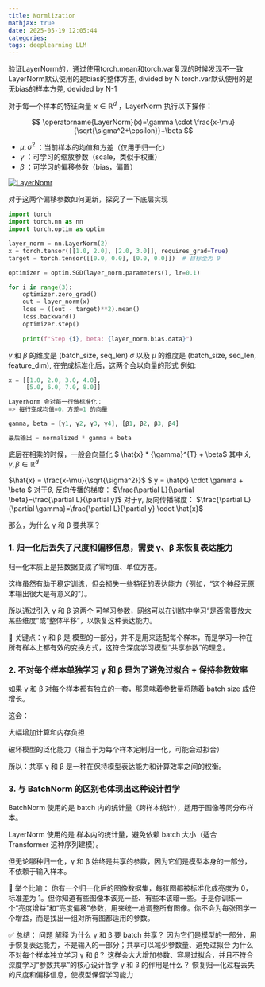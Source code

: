 ```yaml
---
title: Normlization
mathjax: true
date: 2025-05-19 12:05:44
categories:
tags: deeplearning LLM
---
```


验证LayerNorm的，通过使用torch.mean和torch.var复现的时候发现不一致
LayerNorm默认使用的是bias的整体方差, divided by N
torch.var默认使用的是无bias的样本方差, devided by N-1


对于每一个样本的特征向量 $x \in \mathbb{R}^d$ ，LayerNorm 执行以下操作：

$$
\operatorname{LayerNorm}(x)=\gamma \cdot \frac{x-\mu}{\sqrt{\sigma^2+\epsilon}}+\beta
$$

- $\mu, \sigma^2$ ：当前样本的均值和方差（仅用于归一化）
- $\gamma$ ：可学习的缩放参数（scale，类似于权重）
- $\beta$ ：可学习的偏移参数（bias，偏置）
  
[![LayerNomr](https://docs.pytorch.org/docs/stable/_images/layer_norm.jpg)](https://docs.pytorch.org/docs/stable/generated/torch.nn.LayerNorm.html)

<!-- more -->

对于这两个偏移参数如何更新，探究了一下底层实现
```python
import torch
import torch.nn as nn
import torch.optim as optim

layer_norm = nn.LayerNorm(2)
x = torch.tensor([[1.0, 2.0], [2.0, 3.0]], requires_grad=True)
target = torch.tensor([[0.0, 0.0], [0.0, 0.0]])  # 目标全为 0

optimizer = optim.SGD(layer_norm.parameters(), lr=0.1)

for i in range(3):
    optimizer.zero_grad()
    out = layer_norm(x)
    loss = ((out - target)**2).mean()
    loss.backward()
    optimizer.step()
    
    print(f"Step {i}, beta: {layer_norm.bias.data}")

```

$\gamma$ 和 $\beta$ 的维度是 (batch_size, seq_len)
$\sigma$ 以及 $\mu$ 的维度是 (batch_size, seq_len, feature_dim), 在完成标准化后，这两个会以向量的形式
例如:
```python
x = [[1.0, 2.0, 3.0, 4.0],
     [5.0, 6.0, 7.0, 8.0]]

LayerNorm 会对每一行做标准化：
=> 每行变成均值=0，方差=1 的向量

gamma, beta = [γ1, γ2, γ3, γ4], [β1, β2, β3, β4]

最后输出 = normalized * gamma + beta
```
底层在相乘的时候，一般会向量化
$ \hat{x} * {\gamma}^{T} + \beta$
其中 $\hat{x} ,\gamma, \beta \in \mathbb{R}^d$

$\hat{x} = \frac{x-\mu}{\sqrt{\sigma^2}}$
$ y = \hat{x} \cdot \gamma + \beta $
对于$\beta$, 反向传播的梯度： $\frac{\partial L}{\partial \beta}=\frac{\partial L}{\partial y}$
对于$\gamma$, 反向传播梯度： $\frac{\partial L}{\partial \gamma}=\frac{\partial L}{\partial y} \cdot \hat{x}$

那么，为什么 γ 和 β 要共享？
### 1. 归一化后丢失了尺度和偏移信息，需要 γ、β 来恢复表达能力
归一化本质上是把数据变成了零均值、单位方差。

这样虽然有助于稳定训练，但会损失一些特征的表达能力（例如，“这个神经元原本输出很大是有意义的”）。

所以通过引入 γ 和 β 这两个 可学习参数，网络可以在训练中学习“是否需要放大某些维度”或“整体平移”，以恢复这种表达能力。

🎯 关键点：γ 和 β 是 模型的一部分，并不是用来适配每个样本，而是学习一种在所有样本上都有效的变换方式，这符合深度学习模型“共享参数”的理念。
### 2. 不对每个样本单独学习 γ 和 β 是为了避免过拟合 + 保持参数效率
如果 γ 和 β 对每个样本都有独立的一套，那意味着参数量将随着 batch size 成倍增长。

这会：

大幅增加计算和内存负担

破坏模型的泛化能力（相当于为每个样本定制归一化，可能会过拟合）

所以：共享 γ 和 β 是一种在保持模型表达能力和计算效率之间的权衡。

### 3. 与 BatchNorm 的区别也体现出这种设计哲学
BatchNorm 使用的是 batch 内的统计量（跨样本统计），适用于图像等同分布样本。

LayerNorm 使用的是 样本内的统计量，避免依赖 batch 大小（适合 Transformer 这种序列建模）。

但无论哪种归一化，γ 和 β 始终是共享的参数，因为它们是模型本身的一部分，不依赖于输入样本。

🧪 举个比喻：
你有一个归一化后的图像数据集，每张图都被标准化成亮度为 0，标准差为 1。但你知道有些图像本该亮一些、有些本该暗一些。于是你训练一个“亮度增益”和“亮度偏移”参数，用来统一地调整所有图像。你不会为每张图学一个增益，而是找出一组对所有图都适用的参数。

✅ 总结：
问题	解释
为什么 γ 和 β 要 batch 共享？	因为它们是模型的一部分，用于恢复表达能力，不是输入的一部分；共享可以减少参数量、避免过拟合
为什么不对每个样本独立学习 γ 和 β？	这样会大大增加参数、容易过拟合，并且不符合深度学习“参数共享”的核心设计哲学
γ 和 β 的作用是什么？	恢复归一化过程丢失的尺度和偏移信息，使模型保留学习能力